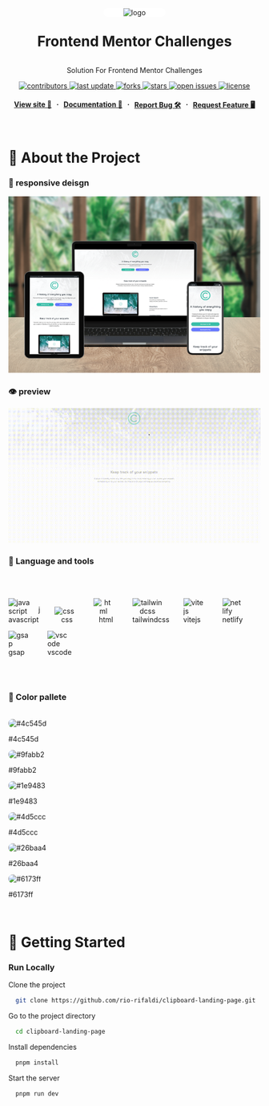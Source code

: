 <div align="center">

  <img src="https://cdnlogo.com/logos/f/56/frontendmentor.svg" alt="logo" width="200" height="auto" style="background-color : white; padding : 0 2.5rem; border-radius: 1rem " />
  <h1 style="margin: 2rem 0 ">Frontend Mentor Challenges</h1>
  
  <p >
    Solution For Frontend Mentor Challenges
  </p>
  
  
<!-- Badges -->
<p >
  <a href="https://github.com/rio-rifaldi/clipboard-landing-page/graphs/contributors">
    <img src="https://img.shields.io/github/contributors/rio-rifaldi/clipboard-landing-page" alt="contributors" />
  </a>
  <a href="">
    <img src="https://img.shields.io/github/last-commit/rio-rifaldi/clipboard-landing-page" alt="last update" />
  </a>
  <a href="https://github.com/rio-rifaldi/clipboard-landing-page/network/members">
    <img src="https://img.shields.io/github/forks/rio-rifaldi/clipboard-landing-page" alt="forks" />
  </a>
  <a href="https://github.com/rio-rifaldi/clipboard-landing-page/stargazers">
    <img src="https://img.shields.io/github/stars/rio-rifaldi/clipboard-landing-page" alt="stars" />
  </a>
  <a href="https://github.com/rio-rifaldi/clipboard-landing-page/issues/">
    <img src="https://img.shields.io/github/issues/rio-rifaldi/clipboard-landing-page" alt="open issues" />
  </a>
  <a href="https://github.com/rio-rifaldi/clipboard-landing-page/blob/master/LICENSE">
    <img src="https://img.shields.io/github/license/rio-rifaldi/clipboard-landing-page.svg" alt="license" />
  </a>
</p>
   
<h4 style="display: flex; justify-content: center; gap:.6rem">
    <a href="https://rio-clipboard-landing-page.netlify.app">View site 🚀</a>
  <span> · </span>
    <a href="https://github.com/rio-rifaldi/clipboard-landing-page">Documentation 📕</a>
  <span> · </span>
    <a href="https://github.com/rio-rifaldi/clipboard-landing-page/issues/">Report Bug 🛠️</a>
  <span> · </span>
    <a href="https://github.com/rio-rifaldi/clipboard-landing-page/issues/">Request Feature 🖥️</a>
</h4>
</div>

<br />

<!-- About the Project -->
# 📌 About the Project


<!-- Screenshots -->
### 📸 responsive deisgn

<div align="center"> 
  <img src="./images/showcase/responsive-design.png" alt="screenshot" />
</div>

<!-- motion -->

### 👁️ preview
<div align="center"> 
  <img src="./images/showcase/preview.gif" alt="preview" width="900" height="auto"  />
</div>

<!-- language and tools -->
### 🧰 Language and tools
<br><br>
<div style="display:inline-block;padding-right:1.5rem;">
    <img align="left" width="50px" src="https://cdn.jsdelivr.net/gh/devicons/devicon@latest/icons/javascript/javascript-original.svg" style="padding-right:10px;text" alt="javascript"/>
    <p>javascript</p>
</div>
<div style="display:inline-block;padding-right:1.5rem;text-align:center">
    <img align="left" width="40px" src="https://cdn.jsdelivr.net/gh/devicons/devicon@latest/icons/css3/css3-original.svg" style="padding-right:10px;" alt="css"/>
    <p>css</p>
</div>
<div style="display:inline-block;padding-right:1.5rem;text-align:center">
    <img align="left" width="40px" src="https://cdn.jsdelivr.net/gh/devicons/devicon@latest/icons/html5/html5-original.svg" style="padding-right:10px;" alt="html"/>
    <p>html</p>
</div>
<div style="display:inline-block;padding-right:1.5rem;text-align:center">
    <img align="left" width="60px" src="https://cdn.jsdelivr.net/gh/devicons/devicon@latest/icons/tailwindcss/tailwindcss-original.svg" style="padding-right:10px;" alt="tailwindcss"/>
    <p>tailwindcss</p>
</div>
<div style="display:inline-block;padding-right:1.5rem">
    <img align="left" width="40px" src="https://cdn.jsdelivr.net/gh/devicons/devicon@latest/icons/vitejs/vitejs-original.svg" style="padding-right:10px;" alt="vitejs"/>
    <p>vitejs</p>
</div>
<div style="display:inline-block;padding-right:1.5rem">
    <img align="left" width="40px" src="https://cdn.jsdelivr.net/gh/devicons/devicon@latest/icons/netlify/netlify-original.svg" style="padding-right:10px;" alt="netlify"/>
    <p>netlify</p>
</div>
<div style="display:inline-block;padding-right:1.5rem">
    <img align="left" width="40px" src="https://www.cdnlogo.com/logos/g/31/gsap-greensock.svg" style="padding-right:10px;" alt="gsap"/>
    <p>gsap</p>
</div>
<div style="display:inline-block;padding-right:1.5rem">
    <img align="left" width="40px" src="https://www.cdnlogo.com/logos/v/82/visual-studio-code.svg" style="padding-right:10px;" alt="vscode"/>
    <p>vscode</p>
</div>
<br> <br><br>

  <!-- color pallete -->



### 🎨 Color pallete

<br>
  <img  src="https://icongr.am/entypo/controller-record.svg?size=50&color=4c545d" style="border-radius: .5rem;" alt="#4c545d"/>
  <p>#4c545d</p>
<img  src="https://icongr.am/entypo/controller-record.svg?size=50&color=9fabb2" style="border-radius: .5rem;" alt="#9fabb2"/>
<p>#9fabb2</p>
<img  src="https://icongr.am/entypo/controller-record.svg?size=50&color=1e9483" style="border-radius: .5rem;" alt="#1e9483"/>
<p>#1e9483</p>
<img  src="https://icongr.am/entypo/controller-record.svg?size=50&color=4d5ccc" style="border-radius: .5rem;" alt="#4d5ccc"/>
<p>#4d5ccc</p>
<img  src="https://icongr.am/entypo/controller-record.svg?size=50&color=26baa4" style="border-radius: .5rem;" alt="#26baa4"/>
<p>#26baa4</p>
<img  src="https://icongr.am/entypo/controller-record.svg?size=50&color=6173ff" style="border-radius: .5rem;" alt="#6173ff"/>
<p>#6173ff</p>


<br>

# 📌 Getting Started

<!-- Run Locally -->
### Run Locally

Clone the project

```bash
  git clone https://github.com/rio-rifaldi/clipboard-landing-page.git
```

Go to the project directory

```bash
  cd clipboard-landing-page
```

Install dependencies

```bash
  pnpm install
```

Start the server

```bash
  pnpm run dev
```
